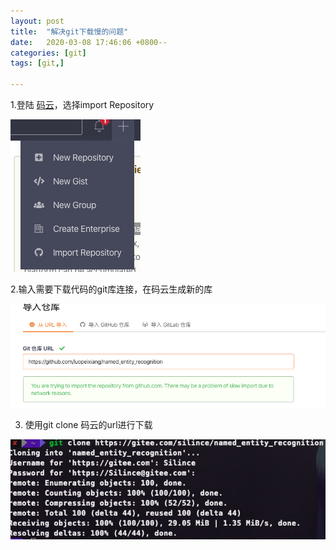 ```yaml
---
layout: post
title:  "解决git下载慢的问题"
date:   2020-03-08 17:46:06 +0800--
categories: [git]
tags: [git,]  

---
```


1.登陆 [码云](https://gitee.com/)，选择import Repository

![image-20200308171122915](/assets/imgs/image-20200308171122915.png)



2.输入需要下载代码的git库连接，在码云生成新的库

![image-20200308172026952](/assets/imgs/image-20200308172026952.png)

3. 使用git clone 码云的url进行下载

![image-20200308172211223](/assets/imgs/image-20200308172211223.png)